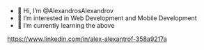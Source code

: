 - 👋 Hi, I’m @AlexandrosAlexandrov
- 👀 I’m interested in Web Development and Mobile Development
- 🌱 I’m currently learning the above

https://www.linkedin.com/in/alex-alexantrof-358a9217a
